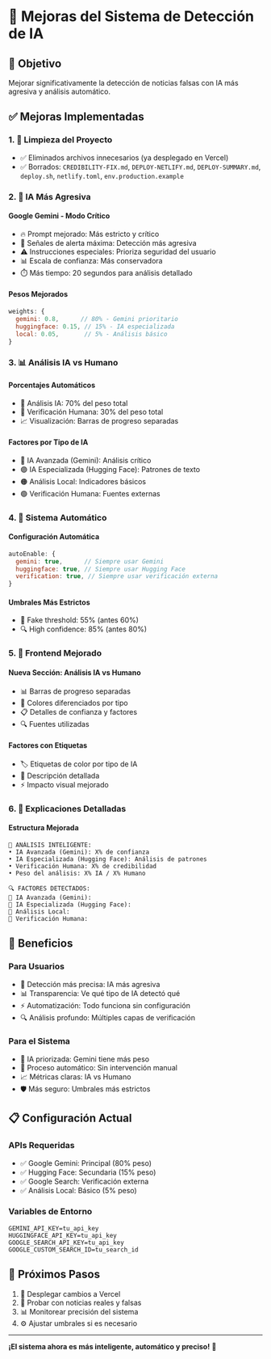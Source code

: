# 🤖 Mejoras del Sistema de Detección de IA

## 🎯 Objetivo

Mejorar significativamente la detección de noticias falsas con IA más agresiva y análisis automático.

## ✅ Mejoras Implementadas

### 1. 🧹 Limpieza del Proyecto

- ✅ Eliminados archivos innecesarios (ya desplegado en Vercel)
- ✅ Borrados: `CREDIBILITY-FIX.md`, `DEPLOY-NETLIFY.md`, `DEPLOY-SUMMARY.md`, `deploy.sh`, `netlify.toml`, `env.production.example`

### 2. 🤖 IA Más Agresiva

#### Google Gemini - Modo Crítico

- 🔥 Prompt mejorado: Más estricto y crítico
- 🚨 Señales de alerta máxima: Detección más agresiva
- ⚠️ Instrucciones especiales: Prioriza seguridad del usuario
- 📊 Escala de confianza: Más conservadora
- ⏱️ Más tiempo: 20 segundos para análisis detallado

#### Pesos Mejorados

```javascript
weights: {
  gemini: 0.8,      // 80% - Gemini prioritario
  huggingface: 0.15, // 15% - IA especializada
  local: 0.05,       // 5% - Análisis básico
}
```

### 3. 📊 Análisis IA vs Humano

#### Porcentajes Automáticos

- 🤖 Análisis IA: 70% del peso total
- 👥 Verificación Humana: 30% del peso total
- 📈 Visualización: Barras de progreso separadas

#### Factores por Tipo de IA

- 🔵 IA Avanzada (Gemini): Análisis crítico
- 🟣 IA Especializada (Hugging Face): Patrones de texto
- 🟠 Análisis Local: Indicadores básicos
- 🟢 Verificación Humana: Fuentes externas

### 4. 🔄 Sistema Automático

#### Configuración Automática

```javascript
autoEnable: {
  gemini: true,      // Siempre usar Gemini
  huggingface: true, // Siempre usar Hugging Face
  verification: true, // Siempre usar verificación externa
}
```

#### Umbrales Más Estrictos

- 🎯 Fake threshold: 55% (antes 60%)
- 🔍 High confidence: 85% (antes 80%)

### 5. 📱 Frontend Mejorado

#### Nueva Sección: Análisis IA vs Humano

- 📊 Barras de progreso separadas
- 🎨 Colores diferenciados por tipo
- 📋 Detalles de confianza y factores
- 🔍 Fuentes utilizadas

#### Factores con Etiquetas

- 🏷️ Etiquetas de color por tipo de IA
- 📝 Descripción detallada
- ⚡ Impacto visual mejorado

### 6. 📝 Explicaciones Detalladas

#### Estructura Mejorada

```
🤖 ANÁLISIS INTELIGENTE:
• IA Avanzada (Gemini): X% de confianza
• IA Especializada (Hugging Face): Análisis de patrones
• Verificación Humana: X% de credibilidad
• Peso del análisis: X% IA / X% Humano

🔍 FACTORES DETECTADOS:
🤖 IA Avanzada (Gemini):
🧠 IA Especializada (Hugging Face):
🔧 Análisis Local:
👥 Verificación Humana:
```

## 🚀 Beneficios

### Para Usuarios

- 🎯 Detección más precisa: IA más agresiva
- 📊 Transparencia: Ve qué tipo de IA detectó qué
- ⚡ Automatización: Todo funciona sin configuración
- 🔍 Análisis profundo: Múltiples capas de verificación

### Para el Sistema

- 🤖 IA priorizada: Gemini tiene más peso
- 🔄 Proceso automático: Sin intervención manual
- 📈 Métricas claras: IA vs Humano
- 🛡️ Más seguro: Umbrales más estrictos

## 📋 Configuración Actual

### APIs Requeridas

- ✅ Google Gemini: Principal (80% peso)
- ✅ Hugging Face: Secundaria (15% peso)
- ✅ Google Search: Verificación externa
- ✅ Análisis Local: Básico (5% peso)

### Variables de Entorno

```env
GEMINI_API_KEY=tu_api_key
HUGGINGFACE_API_KEY=tu_api_key
GOOGLE_SEARCH_API_KEY=tu_api_key
GOOGLE_CUSTOM_SEARCH_ID=tu_search_id
```

## 🔄 Próximos Pasos

1. 🚀 Desplegar cambios a Vercel
2. 🧪 Probar con noticias reales y falsas
3. 📊 Monitorear precisión del sistema
4. ⚙️ Ajustar umbrales si es necesario

---

**¡El sistema ahora es más inteligente, automático y preciso!** 🎉
